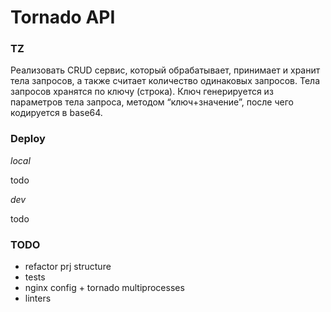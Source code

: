 # Tornado API

### TZ
Реализовать CRUD сервис, который обрабатывает, принимает и
хранит тела запросов, а также считает количество одинаковых запросов. Тела
запросов хранятся по ключу (строка).
Ключ генерируется из параметров тела запроса, методом “ключ+значение”, после
чего кодируется в base64.


### Deploy
*local*

todo


*dev*

todo

### TODO
 - refactor prj structure
 - tests
 - nginx config + tornado multiprocesses
 - linters


